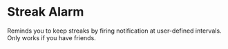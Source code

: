 # Streak Alarm
Reminds you to keep streaks by firing notification at user-defined intervals. Only works if you have friends.

